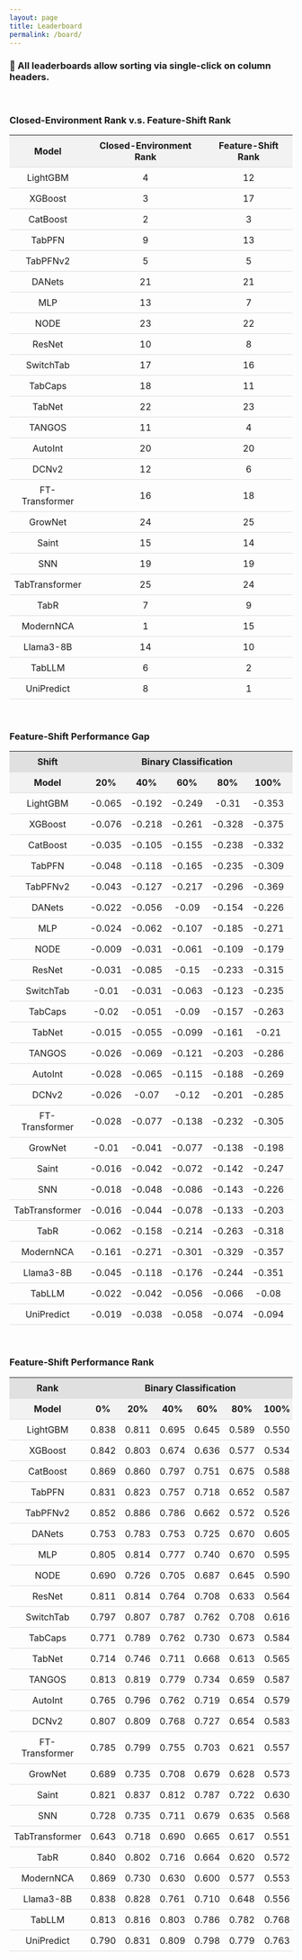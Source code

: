 ```yaml
---
layout: page
title: Leaderboard
permalink: /board/
---
```



<h3>🌟 All leaderboards allow sorting via single-click on column headers.</h3>
<br>

<html lang="en">
<head>
    <meta charset="UTF-8">
    <meta name="viewport" content="width=device-width, initial-scale=1.0">
    <style>
        table {
            width: 100%;
            border-collapse: collapse;
        }
        th, td {
            padding: 8px;
            text-align: center;
            border-bottom: 1px solid #ddd;
        }
        th {
            cursor: pointer;
            background-color: #f2f2f2;
        }
        th:hover {
            background-color: #ddd;
        }
        /* 新增合并单元格的样式 */
        .group-header {
            text-align: center;
            background-color: #e0e0e0;
        }
    </style>
</head>
<body>

<h3>Closed-Environment Rank v.s. Feature-Shift Rank</h3>

<table id="sortableTable2">
    <thead>
        <tr>
            <th onclick="sortTable2(0)">Model</th>
            <th onclick="sortTable2(1)">Closed-Environment Rank</th>
            <th onclick="sortTable2(2)">Feature-Shift Rank</th>
        </tr>
    </thead>
    <tbody>
        <tr><td>LightGBM</td><td>4</td><td>12</td></tr>
<tr><td>XGBoost</td><td>3</td><td>17</td></tr>
<tr><td>CatBoost</td><td>2</td><td>3</td></tr>
<tr><td>TabPFN</td><td>9</td><td>13</td></tr>
<tr><td>TabPFNv2</td><td>5</td><td>5</td></tr>
<tr><td>DANets</td><td>21</td><td>21</td></tr>
<tr><td>MLP</td><td>13</td><td>7</td></tr>
<tr><td>NODE</td><td>23</td><td>22</td></tr>
<tr><td>ResNet</td><td>10</td><td>8</td></tr>
<tr><td>SwitchTab</td><td>17</td><td>16</td></tr>
<tr><td>TabCaps</td><td>18</td><td>11</td></tr>
<tr><td>TabNet</td><td>22</td><td>23</td></tr>
<tr><td>TANGOS</td><td>11</td><td>4</td></tr>
<tr><td>AutoInt</td><td>20</td><td>20</td></tr>
<tr><td>DCNv2</td><td>12</td><td>6</td></tr>
<tr><td>FT-Transformer</td><td>16</td><td>18</td></tr>
<tr><td>GrowNet</td><td>24</td><td>25</td></tr>
<tr><td>Saint</td><td>15</td><td>14</td></tr>
<tr><td>SNN</td><td>19</td><td>19</td></tr>
<tr><td>TabTransformer</td><td>25</td><td>24</td></tr>
<tr><td>TabR</td><td>7</td><td>9</td></tr>
<tr><td>ModernNCA</td><td>1</td><td>15</td></tr>
<tr><td>Llama3-8B</td><td>14</td><td>10</td></tr>
<tr><td>TabLLM</td><td>6</td><td>2</td></tr>
<tr><td>UniPredict</td><td>8</td><td>1</td></tr>
    </tbody>
</table>
<br>

<h3>Feature-Shift Performance Gap</h3>

<table id="sortableTable1">
    <thead>
        <!-- 新增合并行 -->
        <tr>
          <th colspan="1" class="group-header">Shift</th>
            <th colspan="5" class="group-header">Binary Classification</th>
          <th colspan="5" class="group-header">Multi Classification</th>
          <th colspan="5" class="group-header">Regression</th>
        </tr>
        <!-- 原有表头行 -->
        <tr>
            <th onclick="sortTable1(0)">Model</th>
            <th onclick="sortTable1(1)">20%</th>
            <th onclick="sortTable1(2)">40%</th>
          <th onclick="sortTable1(3)">60%</th>
            <th onclick="sortTable1(4)">80%</th>
            <th onclick="sortTable1(5)">100%</th>
                      <th onclick="sortTable1(6)">20%</th>
            <th onclick="sortTable1(7)">40%</th>
          <th onclick="sortTable1(8)">60%</th>
            <th onclick="sortTable1(9)">80%</th>
            <th onclick="sortTable1(10)">100%</th>
                      <th onclick="sortTable1(11)">20%</th>
            <th onclick="sortTable1(12)">40%</th>
          <th onclick="sortTable1(13)">60%</th>
            <th onclick="sortTable1(14)">80%</th>
            <th onclick="sortTable1(15)">100%</th>
        </tr>
    </thead>
    <tbody>
        <tr><td>LightGBM</td><td>-0.065</td><td>-0.192</td><td>-0.249</td><td>-0.31</td><td>-0.353</td><td>-0.047</td><td>-0.144</td><td>-0.274</td><td>-0.398</td><td>-0.552</td><td>0.237</td><td>0.599</td><td>0.793</td><td>1.159</td><td>1.405</td></tr>
<tr><td>XGBoost</td><td>-0.076</td><td>-0.218</td><td>-0.261</td><td>-0.328</td><td>-0.375</td><td>-0.043</td><td>-0.125</td><td>-0.228</td><td>-0.342</td><td>-0.496</td><td>0.233</td><td>0.592</td><td>0.84</td><td>1.197</td><td>1.49</td></tr>
<tr><td>CatBoost</td><td>-0.035</td><td>-0.105</td><td>-0.155</td><td>-0.238</td><td>-0.332</td><td>-0.043</td><td>-0.123</td><td>-0.232</td><td>-0.374</td><td>-0.516</td><td>0.25</td><td>0.642</td><td>0.916</td><td>1.345</td><td>1.669</td></tr>
<tr><td>TabPFN</td><td>-0.048</td><td>-0.118</td><td>-0.165</td><td>-0.235</td><td>-0.309</td><td>-0.02</td><td>-0.069</td><td>-0.132</td><td>-0.228</td><td>-0.388</td><td>\\</td><td>\\</td><td>\\</td><td>\\</td><td>\\</td></tr>
<tr><td>TabPFNv2</td><td>-0.043</td><td>-0.127</td><td>-0.217</td><td>-0.296</td><td>-0.369</td><td>-0.058</td><td>-0.153</td><td>-0.277</td><td>-0.421</td><td>-0.592</td><td>-0.016</td><td>-0.044</td><td>-0.056</td><td>-0.084</td><td>-0.089</td></tr>
<tr><td>DANets</td><td>-0.022</td><td>-0.056</td><td>-0.09</td><td>-0.154</td><td>-0.226</td><td>-0.015</td><td>-0.052</td><td>-0.097</td><td>-0.178</td><td>-0.287</td><td>0.001</td><td>0.003</td><td>0.004</td><td>0.007</td><td>0.011</td></tr>
<tr><td>MLP</td><td>-0.024</td><td>-0.062</td><td>-0.107</td><td>-0.185</td><td>-0.271</td><td>-0.023</td><td>-0.065</td><td>-0.123</td><td>-0.203</td><td>-0.36</td><td>0.028</td><td>0.076</td><td>0.128</td><td>0.184</td><td>0.25</td></tr>
<tr><td>NODE</td><td>-0.009</td><td>-0.031</td><td>-0.061</td><td>-0.109</td><td>-0.179</td><td>-0.002</td><td>-0.023</td><td>-0.045</td><td>-0.084</td><td>-0.143</td><td>0.001</td><td>0.003</td><td>0.005</td><td>0.007</td><td>0.009</td></tr>
<tr><td>ResNet</td><td>-0.031</td><td>-0.085</td><td>-0.15</td><td>-0.233</td><td>-0.315</td><td>-0.034</td><td>-0.09</td><td>-0.171</td><td>-0.279</td><td>-0.488</td><td>0.054</td><td>0.133</td><td>0.208</td><td>0.293</td><td>0.38</td></tr>
<tr><td>SwitchTab</td><td>-0.01</td><td>-0.031</td><td>-0.063</td><td>-0.123</td><td>-0.235</td><td>-0.019</td><td>-0.049</td><td>-0.096</td><td>-0.164</td><td>-0.347</td><td>0.001</td><td>0.003</td><td>0.005</td><td>0.006</td><td>0.013</td></tr>
<tr><td>TabCaps</td><td>-0.02</td><td>-0.051</td><td>-0.09</td><td>-0.157</td><td>-0.263</td><td>-0.012</td><td>-0.044</td><td>-0.084</td><td>-0.13</td><td>-0.232</td><td>\\</td><td>\\</td><td>\\</td><td>\\</td><td>\\</td></tr>
<tr><td>TabNet</td><td>-0.015</td><td>-0.055</td><td>-0.099</td><td>-0.161</td><td>-0.21</td><td>-0.025</td><td>-0.07</td><td>-0.108</td><td>-0.165</td><td>-0.27</td><td>0.004</td><td>0.018</td><td>0.14</td><td>0.027</td><td>0.029</td></tr>
<tr><td>TANGOS</td><td>-0.026</td><td>-0.069</td><td>-0.121</td><td>-0.203</td><td>-0.286</td><td>-0.03</td><td>-0.082</td><td>-0.15</td><td>-0.236</td><td>-0.423</td><td>0.001</td><td>0.003</td><td>0.005</td><td>0.006</td><td>0.013</td></tr>
      <tr><td>AutoInt</td><td>-0.028</td><td>-0.065</td><td>-0.115</td><td>-0.188</td><td>-0.269</td><td>-0.015</td><td>-0.071</td><td>-0.145</td><td>-0.262</td><td>-0.383</td><td>0.012</td><td>0.034</td><td>0.063</td><td>0.095</td><td>0.163</td></tr>
<tr><td>DCNv2</td><td>-0.026</td><td>-0.07</td><td>-0.12</td><td>-0.201</td><td>-0.285</td><td>-0.025</td><td>-0.067</td><td>-0.135</td><td>-0.216</td><td>-0.362</td><td>0.039</td><td>0.102</td><td>0.18</td><td>0.244</td><td>0.317</td></tr>
<tr><td>FT-Transformer</td><td>-0.028</td><td>-0.077</td><td>-0.138</td><td>-0.232</td><td>-0.305</td><td>-0.017</td><td>-0.067</td><td>-0.145</td><td>-0.272</td><td>-0.464</td><td>0.007</td><td>0.025</td><td>0.049</td><td>0.078</td><td>0.112</td></tr>
<tr><td>GrowNet</td><td>-0.01</td><td>-0.041</td><td>-0.077</td><td>-0.138</td><td>-0.198</td><td>-0.008</td><td>-0.026</td><td>-0.045</td><td>-0.077</td><td>-0.105</td><td>0.003</td><td>0.005</td><td>0.009</td><td>0.016</td><td>0.018</td></tr>
<tr><td>Saint</td><td>-0.016</td><td>-0.042</td><td>-0.072</td><td>-0.142</td><td>-0.247</td><td>-0.031</td><td>-0.095</td><td>-0.192</td><td>-0.32</td><td>-0.44</td><td>0.017</td><td>0.051</td><td>0.087</td><td>0.131</td><td>0.167</td></tr>
<tr><td>SNN</td><td>-0.018</td><td>-0.048</td><td>-0.086</td><td>-0.143</td><td>-0.226</td><td>-0.017</td><td>-0.055</td><td>-0.102</td><td>-0.164</td><td>-0.275</td><td>0.013</td><td>0.038</td><td>0.05</td><td>0.066</td><td>0.059</td></tr>
<tr><td>TabTransformer</td><td>-0.016</td><td>-0.044</td><td>-0.078</td><td>-0.133</td><td>-0.203</td><td>-0.009</td><td>-0.032</td><td>-0.056</td><td>-0.086</td><td>-0.15</td><td>0.001</td><td>0.002</td><td>0.002</td><td>0.003</td><td>0.006</td></tr>
<tr><td>TabR</td><td>-0.062</td><td>-0.158</td><td>-0.214</td><td>-0.263</td><td>-0.318</td><td>-0.046</td><td>-0.126</td><td>-0.221</td><td>-0.355</td><td>-0.525</td><td>0.022</td><td>0.064</td><td>0.119</td><td>0.244</td><td>0.392</td></tr>
<tr><td>ModernNCA</td><td>-0.161</td><td>-0.271</td><td>-0.301</td><td>-0.329</td><td>-0.357</td><td>-0.087</td><td>-0.206</td><td>-0.344</td><td>-0.462</td><td>-0.62</td><td>0.163</td><td>0.369</td><td>0.559</td><td>0.795</td><td>1</td></tr>
<tr><td>Llama3-8B</td><td>-0.045</td><td>-0.118</td><td>-0.176</td><td>-0.244</td><td>-0.351</td><td>0.056</td><td>-0.101</td><td>-0.217</td><td>-0.291</td><td>-0.429</td><td>-0.233</td><td>0.444</td><td>0.595</td><td>0.359</td><td>0.669</td></tr>
<tr><td>TabLLM</td><td>-0.022</td><td>-0.042</td><td>-0.056</td><td>-0.066</td><td>-0.08</td><td>-0.007</td><td>-0.017</td><td>-0.103</td><td>-0.314</td><td>-0.245</td><td>\\</td><td>\\</td><td>\\</td><td>\\</td><td>\\</td></tr>
<tr><td>UniPredict</td><td>-0.019</td><td>-0.038</td><td>-0.058</td><td>-0.074</td><td>-0.094</td><td>-0.135</td><td>-0.137</td><td>-0.123</td><td>-0.139</td><td>-0.176</td><td>\\</td><td>\\</td><td>\\</td><td>\\</td><td>\\</td></tr>
    </tbody>
</table>
<br>

<h3>Feature-Shift Performance Rank</h3>

<table id="sortableTable" style="text-align: center;">
    <thead>
        <!-- 新增合并行 -->
        <tr>
          <th colspan="1" class="group-header">Rank</th>
            <th colspan="6" class="group-header">Binary Classification</th>
          <th colspan="6" class="group-header">Multi Classification</th>
          <th colspan="6" class="group-header">Regression</th>
        </tr>
        <!-- 原有表头行 -->
        <tr>
            <th onclick="sortTable(0)">Model</th>
          <th onclick="sortTable(1)">0%</th>
            <th onclick="sortTable(2)">20%</th>
            <th onclick="sortTable(3)">40%</th>
          <th onclick="sortTable(4)">60%</th>
            <th onclick="sortTable(5)">80%</th>
            <th onclick="sortTable(6)">100%</th>
          <th onclick="sortTable(7)">0%</th>
                      <th onclick="sortTable(8)">20%</th>
            <th onclick="sortTable(9)">40%</th>
          <th onclick="sortTable(10)">60%</th>
            <th onclick="sortTable(11)">80%</th>
            <th onclick="sortTable(12)">100%</th>
          <th onclick="sortTable(13)">0%</th>
                      <th onclick="sortTable(14)">20%</th>
            <th onclick="sortTable(15)">40%</th>
          <th onclick="sortTable(16)">60%</th>
            <th onclick="sortTable(17)">80%</th>
            <th onclick="sortTable(18)">100%</th>
        </tr>
    </thead>
    <tbody>
        <tr><td>LightGBM</td><td>0.838</td><td>0.811</td><td>0.695</td><td>0.645</td><td>0.589</td><td>0.550</td><td>0.800</td><td>0.640</td><td>0.589</td><td>0.496</td><td>0.412</td><td>0.308</td><td>0.975</td><td>0.886</td><td>0.785</td><td>0.692</td><td>0.618</td><td>0.539</td></tr>
<tr><td>XGBoost</td><td>0.842</td><td>0.803</td><td>0.674</td><td>0.636</td><td>0.577</td><td>0.534</td><td>0.802</td><td>0.642</td><td>0.601</td><td>0.525</td><td>0.449</td><td>0.346</td><td>0.972</td><td>0.877</td><td>0.772</td><td>0.650</td><td>0.570</td><td>0.461</td></tr>
<tr><td>CatBoost</td><td>0.869</td><td>0.860</td><td>0.797</td><td>0.751</td><td>0.675</td><td>0.588</td><td>0.837</td><td>0.690</td><td>0.647</td><td>0.564</td><td>0.459</td><td>0.355</td><td>0.992</td><td>0.920</td><td>0.836</td><td>0.710</td><td>0.648</td><td>0.550</td></tr>
<tr><td>TabPFN</td><td>0.831</td><td>0.823</td><td>0.757</td><td>0.718</td><td>0.652</td><td>0.587</td><td>0.785</td><td>0.609</td><td>0.597</td><td>0.550</td><td>0.489</td><td>0.383</td><td>\\</td><td>\\</td><td>\\</td><td>\\</td><td>\\</td><td>\\</td></tr>
<tr><td>TabPFNv2</td><td>0.852</td><td>0.886</td><td>0.786</td><td>0.662</td><td>0.572</td><td>0.526</td><td>0.709</td><td>0.684</td><td>0.649</td><td>0.548</td><td>0.437</td><td>0.301</td><td>0.928</td><td>0.929</td><td>0.894</td><td>0.885</td><td>0.856</td><td>0.859</td></tr>
<tr><td>DANets</td><td>0.753</td><td>0.783</td><td>0.753</td><td>0.725</td><td>0.670</td><td>0.605</td><td>0.535</td><td>0.558</td><td>0.542</td><td>0.505</td><td>0.462</td><td>0.379</td><td>0.666</td><td>0.481</td><td>0.580</td><td>0.509</td><td>0.580</td><td>0.549</td></tr>
<tr><td>MLP</td><td>0.805</td><td>0.814</td><td>0.777</td><td>0.740</td><td>0.670</td><td>0.595</td><td>0.723</td><td>0.623</td><td>0.607</td><td>0.563</td><td>0.514</td><td>0.409</td><td>0.797</td><td>0.651</td><td>0.694</td><td>0.606</td><td>0.632</td><td>0.565</td></tr>
<tr><td>NODE</td><td>0.690</td><td>0.726</td><td>0.705</td><td>0.687</td><td>0.645</td><td>0.590</td><td>0.527</td><td>0.516</td><td>0.507</td><td>0.490</td><td>0.474</td><td>0.440</td><td>0.671</td><td>0.487</td><td>0.583</td><td>0.512</td><td>0.582</td><td>0.549</td></tr>
<tr><td>ResNet</td><td>0.811</td><td>0.814</td><td>0.764</td><td>0.708</td><td>0.633</td><td>0.564</td><td>0.764</td><td>0.644</td><td>0.616</td><td>0.556</td><td>0.486</td><td>0.342</td><td>0.844</td><td>0.718</td><td>0.729</td><td>0.642</td><td>0.642</td><td>0.568</td></tr>
<tr><td>SwitchTab</td><td>0.797</td><td>0.807</td><td>0.787</td><td>0.762</td><td>0.708</td><td>0.616</td><td>0.747</td><td>0.628</td><td>0.620</td><td>0.582</td><td>0.543</td><td>0.422</td><td>0.662</td><td>0.474</td><td>0.574</td><td>0.501</td><td>0.574</td><td>0.541</td></tr>
<tr><td>TabCaps</td><td>0.771</td><td>0.789</td><td>0.762</td><td>0.730</td><td>0.673</td><td>0.584</td><td>0.693</td><td>0.574</td><td>0.573</td><td>0.538</td><td>0.517</td><td>0.448</td><td>\\</td><td>\\</td><td>\\</td><td>\\</td><td>\\</td><td>\\</td></tr>
<tr><td>TabNet</td><td>0.714</td><td>0.746</td><td>0.711</td><td>0.668</td><td>0.613</td><td>0.565</td><td>0.561</td><td>0.550</td><td>0.531</td><td>0.502</td><td>0.474</td><td>0.402</td><td>0.672</td><td>0.457</td><td>0.575</td><td>0.517</td><td>0.590</td><td>0.550</td></tr>
<tr><td>TANGOS</td><td>0.813</td><td>0.819</td><td>0.779</td><td>0.734</td><td>0.659</td><td>0.587</td><td>0.723</td><td>0.635</td><td>0.615</td><td>0.565</td><td>0.511</td><td>0.378</td><td>0.844</td><td>0.728</td><td>0.744</td><td>0.646</td><td>0.643</td><td>0.570</td></tr>
<tr><td>AutoInt</td><td>0.765</td><td>0.796</td><td>0.762</td><td>0.719</td><td>0.654</td><td>0.579</td><td>0.527</td><td>0.580</td><td>0.549</td><td>0.498</td><td>0.429</td><td>0.333</td><td>0.726</td><td>0.551</td><td>0.630</td><td>0.546</td><td>0.599</td><td>0.525</td></tr>
<tr><td>DCNv2</td><td>0.807</td><td>0.809</td><td>0.768</td><td>0.727</td><td>0.654</td><td>0.583</td><td>0.751</td><td>0.635</td><td>0.620</td><td>0.568</td><td>0.518</td><td>0.418</td><td>0.815</td><td>0.686</td><td>0.708</td><td>0.615</td><td>0.627</td><td>0.562</td></tr>
<tr><td>FT-Transformer</td><td>0.785</td><td>0.799</td><td>0.755</td><td>0.703</td><td>0.621</td><td>0.557</td><td>0.703</td><td>0.620</td><td>0.603</td><td>0.543</td><td>0.464</td><td>0.331</td><td>0.723</td><td>0.538</td><td>0.626</td><td>0.541</td><td>0.602</td><td>0.550</td></tr>
<tr><td>GrowNet</td><td>0.689</td><td>0.735</td><td>0.708</td><td>0.679</td><td>0.628</td><td>0.573</td><td>0.404</td><td>0.454</td><td>0.450</td><td>0.433</td><td>0.418</td><td>0.379</td><td>0.675</td><td>0.493</td><td>0.587</td><td>0.515</td><td>0.581</td><td>0.547</td></tr>
<tr><td>Saint</td><td>0.821</td><td>0.837</td><td>0.812</td><td>0.787</td><td>0.722</td><td>0.630</td><td>0.744</td><td>0.646</td><td>0.619</td><td>0.546</td><td>0.459</td><td>0.376</td><td>0.736</td><td>0.543</td><td>0.624</td><td>0.527</td><td>0.584</td><td>0.528</td></tr>
<tr><td>SNN</td><td>0.728</td><td>0.735</td><td>0.711</td><td>0.679</td><td>0.635</td><td>0.568</td><td>0.696</td><td>0.599</td><td>0.587</td><td>0.552</td><td>0.517</td><td>0.447</td><td>0.700</td><td>0.528</td><td>0.598</td><td>0.524</td><td>0.580</td><td>0.550</td></tr>
<tr><td>TabTransformer</td><td>0.643</td><td>0.718</td><td>0.690</td><td>0.665</td><td>0.617</td><td>0.551</td><td>0.406</td><td>0.532</td><td>0.512</td><td>0.492</td><td>0.478</td><td>0.419</td><td>0.662</td><td>0.484</td><td>0.578</td><td>0.511</td><td>0.576</td><td>0.543</td></tr>
<tr><td>TabR</td><td>0.840</td><td>0.802</td><td>0.716</td><td>0.664</td><td>0.620</td><td>0.572</td><td>0.761</td><td>0.662</td><td>0.618</td><td>0.545</td><td>0.454</td><td>0.332</td><td>0.843</td><td>0.730</td><td>0.768</td><td>0.684</td><td>0.663</td><td>0.555</td></tr>
<tr><td>ModernNCA</td><td>0.869</td><td>0.730</td><td>0.630</td><td>0.600</td><td>0.577</td><td>0.553</td><td>0.906</td><td>0.723</td><td>0.632</td><td>0.523</td><td>0.426</td><td>0.310</td><td>0.940</td><td>0.846</td><td>0.800</td><td>0.693</td><td>0.630</td><td>0.529</td></tr>
<tr><td>Llama3-8B</td><td>0.838</td><td>0.828</td><td>0.761</td><td>0.710</td><td>0.648</td><td>0.556</td><td>0.749</td><td>0.642</td><td>0.563</td><td>0.489</td><td>0.438</td><td>0.359</td><td>0.727</td><td>0.909</td><td>0.702</td><td>0.686</td><td>0.609</td><td>0.410</td></tr>
<tr><td>TabLLM</td><td>0.813</td><td>0.816</td><td>0.803</td><td>0.786</td><td>0.782</td><td>0.768</td><td>0.832</td><td>0.696</td><td>0.696</td><td>0.652</td><td>0.517</td><td>0.571</td><td>\\</td><td>\\</td><td>\\</td><td>\\</td><td>\\</td><td>\\</td></tr>
<tr><td>UniPredict</td><td>0.790</td><td>0.831</td><td>0.809</td><td>0.798</td><td>0.779</td><td>0.763</td><td>0.829</td><td>0.702</td><td>0.700</td><td>0.708</td><td>0.701</td><td>0.674</td><td>\\</td><td>\\</td><td>\\</td><td>\\</td>
<td>\\</td><td>\\</td></tr>
    </tbody>
</table>
<br>
<br>

<script>
function sortTable2(n) {
    var table, rows, switching, i, x, y, shouldSwitch, dir, switchcount = 0;
    table = document.getElementById("sortableTable2");
    switching = true;
    dir = "asc"; 
    while (switching) {
        switching = false;
        rows = table.rows;
        for (i = 1; i < (rows.length - 1); i++) {
            shouldSwitch = false;
            x = rows[i].getElementsByTagName("TD")[n];
            y = rows[i + 1].getElementsByTagName("TD")[n];
            if (dir == "asc") {
                if (x.innerHTML.toLowerCase() > y.innerHTML.toLowerCase()) {
                    shouldSwitch = true;
                    break;
                }
            } else if (dir == "desc") {
                if (x.innerHTML.toLowerCase() < y.innerHTML.toLowerCase()) {
                    shouldSwitch = true;
                    break;
                }
            }
        }
        if (shouldSwitch) {
            rows[i].parentNode.insertBefore(rows[i + 1], rows[i]);
            switching = true;
            switchcount ++; 
        } else {
            if (switchcount == 0 && dir == "asc") {
                dir = "desc";
                switching = true;
            }
        }
    }
}
    
function sortTable1(n) {
    var table, rows, switching, i, x, y, shouldSwitch, dir, switchcount = 0;
    table = document.getElementById("sortableTable1");
    switching = true;
    dir = "asc"; 
    while (switching) {
        switching = false;
        rows = table.rows;
        for (i = 2; i < (rows.length - 1); i++) {
            shouldSwitch = false;
            x = rows[i].getElementsByTagName("TD")[n];
            y = rows[i + 1].getElementsByTagName("TD")[n];
            if (dir == "asc") {
                if (x.innerHTML.toLowerCase() > y.innerHTML.toLowerCase()) {
                    shouldSwitch = true;
                    break;
                }
            } else if (dir == "desc") {
                if (x.innerHTML.toLowerCase() < y.innerHTML.toLowerCase()) {
                    shouldSwitch = true;
                    break;
                }
            }
        }
        if (shouldSwitch) {
            rows[i].parentNode.insertBefore(rows[i + 1], rows[i]);
            switching = true;
            switchcount ++; 
        } else {
            if (switchcount == 0 && dir == "asc") {
                dir = "desc";
                switching = true;
            }
        }
    }
}
    
function sortTable(n) {
    var table, rows, switching, i, x, y, shouldSwitch, dir, switchcount = 0;
    table = document.getElementById("sortableTable");
    switching = true;
    dir = "asc"; 
    while (switching) {
        switching = false;
        rows = table.rows;
        for (i = 2; i < (rows.length - 1); i++) {
            shouldSwitch = false;
            x = rows[i].getElementsByTagName("TD")[n];
            y = rows[i + 1].getElementsByTagName("TD")[n];
            if (dir == "asc") {
                if (x.innerHTML.toLowerCase() > y.innerHTML.toLowerCase()) {
                    shouldSwitch = true;
                    break;
                }
            } else if (dir == "desc") {
                if (x.innerHTML.toLowerCase() < y.innerHTML.toLowerCase()) {
                    shouldSwitch = true;
                    break;
                }
            }
        }
        if (shouldSwitch) {
            rows[i].parentNode.insertBefore(rows[i + 1], rows[i]);
            switching = true;
            switchcount ++; 
        } else {
            if (switchcount == 0 && dir == "asc") {
                dir = "desc";
                switching = true;
            }
        }
    }
}
</script>

</body>
</html>
